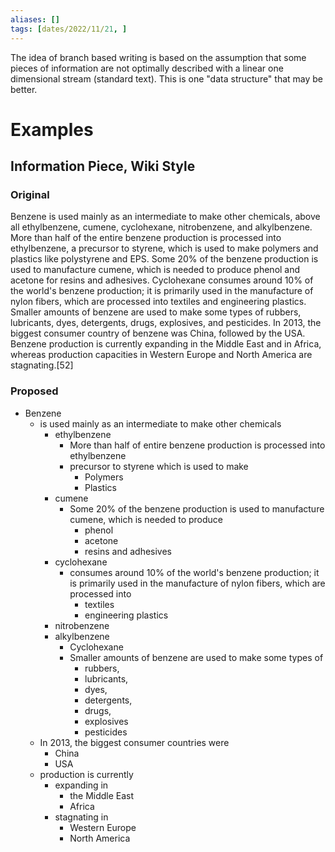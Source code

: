 ```yaml
---
aliases: []
tags: [dates/2022/11/21, ]
---
```


The idea of branch based writing is based on the assumption that some pieces of information are not optimally described with a linear one dimensional stream (standard text). This is one "data structure" that may be better.

# Examples

## Information Piece, Wiki Style

### Original
Benzene is used mainly as an intermediate to make other chemicals, above all ethylbenzene, cumene, cyclohexane, nitrobenzene, and alkylbenzene. More than half of the entire benzene production is processed into ethylbenzene, a precursor to styrene, which is used to make polymers and plastics like polystyrene and EPS. Some 20% of the benzene production is used to manufacture cumene, which is needed to produce phenol and acetone for resins and adhesives. Cyclohexane consumes around 10% of the world's benzene production; it is primarily used in the manufacture of nylon fibers, which are processed into textiles and engineering plastics. Smaller amounts of benzene are used to make some types of rubbers, lubricants, dyes, detergents, drugs, explosives, and pesticides. In 2013, the biggest consumer country of benzene was China, followed by the USA. Benzene production is currently expanding in the Middle East and in Africa, whereas production capacities in Western Europe and North America are stagnating.[52]

### Proposed
- Benzene
	- is used mainly as an intermediate to make other chemicals
		- ethylbenzene
			- More than half of entire benzene production is processed into ethylbenzene
			- precursor to styrene which is used to make
				- Polymers
				- Plastics
		- cumene
			- Some 20% of the benzene production is used to manufacture cumene, which is needed to produce
				- phenol
				- acetone
				- resins and adhesives
		- cyclohexane
			- consumes around 10% of the world's benzene production; it is primarily used in the manufacture of nylon fibers, which are processed into
				- textiles
				- engineering plastics
		- nitrobenzene
		- alkylbenzene
			- Cyclohexane
			- Smaller amounts of benzene are used to make some types of
				- rubbers,
				- lubricants,
				- dyes,
				- detergents,
				- drugs,
				- explosives
				- pesticides
	- In 2013, the biggest consumer countries were
		- China
		- USA
	- production is currently
		- expanding in
			- the Middle East
			- Africa
		- stagnating in
			- Western Europe
			 - North America

